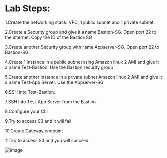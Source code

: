 # Lab Steps:

1.Create the networking stack: VPC, 1 public subnet and 1 private subnet.

2.Create a Security group and give it a name Bastion-SG. Open port 22 to the internet. Copy the ID of the Bastion SG

3.Create another Security group with name Appserver-SG. Open port 22 to Bastion-SG

4.Create 1 instance in a public subnet using Amazon linux 2 AMI and give it a name Test-Bastion. Use the Bastion security group

5.Create another instance in a private subnet Amazon linux 2 AMI and give it a name Test-App Server. Use the Appserver-SG

6.SSH into Test-Bastion.

7.SSH into Test-App Server from the Bastion

8.Configure your CLI

9.Try to access S3 and it will fail

10.Create Gateway endpoint

11.Try to access S3 and you will succeed

![image](https://user-images.githubusercontent.com/18079443/233160350-8c4afe1c-8205-44ee-ad22-2193233482b4.png)


